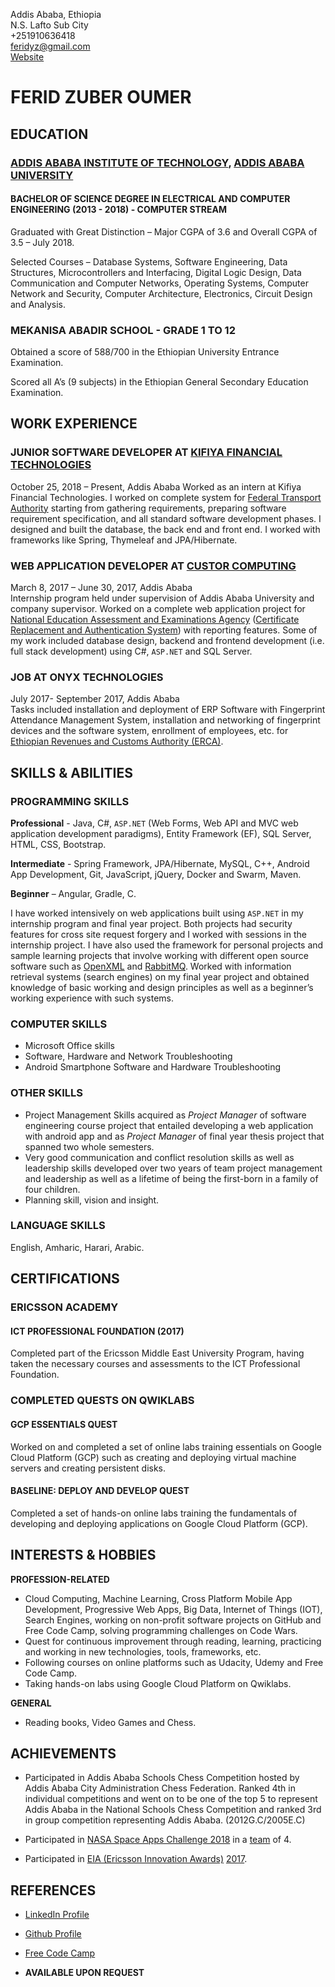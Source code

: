 Addis Ababa, Ethiopia  
N.S. Lafto Sub City  
+251910636418  
<feridyz@gmail.com>  
[Website](https://ferido07.github.io)

# FERID ZUBER OUMER


## EDUCATION

###  [ADDIS ABABA INSTITUTE OF TECHNOLOGY][AAIT], [ADDIS ABABA UNIVERSITY][AAU]
#### BACHELOR OF SCIENCE DEGREE IN ELECTRICAL AND COMPUTER ENGINEERING (2013 - 2018) - COMPUTER STREAM

Graduated with Great Distinction – Major CGPA of 3.6 and Overall CGPA of 3.5 – July 2018.

Selected Courses – Database Systems, Software Engineering, Data Structures, Microcontrollers 
and Interfacing, Digital Logic Design, Data Communication and Computer Networks, Operating 
Systems, Computer Network and Security, Computer Architecture, Electronics, Circuit Design and Analysis.

[AAIT]: http://www.aait.edu.et/
[AAU]: http://www.aau.edu.et/

### MEKANISA ABADIR SCHOOL - GRADE 1 TO 12

Obtained a score of 588/700 in the Ethiopian University Entrance Examination.  

Scored all A’s (9 subjects) in the Ethiopian General Secondary Education Examination.


## WORK EXPERIENCE

### JUNIOR SOFTWARE DEVELOPER AT [KIFIYA FINANCIAL TECHNOLOGIES][KFT] 

October 25, 2018 – Present, Addis Ababa
Worked as an intern at Kifiya Financial Technologies. I worked on complete system for [Federal Transport Authority][FTA] starting from gathering requirements, preparing software requirement
specification, and all standard software development phases. I designed and built the database,
the back end and front end. I worked with frameworks like Spring, Thymeleaf and
JPA/Hibernate.

[FTA]: http://www.transportauthority.gov.et
[KFT]: https://www.kifiya.com
### WEB APPLICATION DEVELOPER AT [CUSTOR COMPUTING][custorComputing]

March 8, 2017 – June 30, 2017, Addis Ababa  
Internship program held under supervision of Addis Ababa University and company
supervisor. Worked on a complete web application project for [National Education Assessment and Examinations Agency][NEAAEA] ([Certificate Replacement and Authentication System][CRAAS]) with reporting
features. Some of my work included database design, backend and frontend development (i.e.
full stack development) using C#, `ASP.NET` and SQL Server.

[custorComputing]: https://www.custor.net/
[NEAAEA]: http://www.neaea.gov.et/
[CRAAS]: https://www.custor.net/#services

### JOB AT ONYX TECHNOLOGIES

July 2017- September 2017, Addis Ababa  
Tasks included installation and deployment of ERP Software with Fingerprint Attendance
Management System, installation and networking of fingerprint devices and the software
system, enrollment of employees, etc. for [Ethiopian Revenues and Customs Authority (ERCA)][ERCA].

[ERCA]: http://www.erca.gov.et/

## SKILLS & ABILITIES

### PROGRAMMING SKILLS

**Professional** - Java, C#, `ASP.NET` (Web Forms, Web API and MVC web application development
paradigms), Entity Framework (EF), SQL Server, HTML, CSS, Bootstrap.

**Intermediate** - Spring Framework, JPA/Hibernate, MySQL, C++, Android App Development,
Git, JavaScript, jQuery, Docker and Swarm, Maven.

**Beginner** – Angular, Gradle, C.

I have worked intensively on web applications built using `ASP.NET` in my internship program
and final year project. Both projects had security features for cross site request forgery and I
worked with sessions in the internship project. I have also used the framework for personal
projects and sample learning projects that involve working with different open source software
such as [OpenXML][openXml] and [RabbitMQ][rabbitMq].
Worked with information retrieval systems (search engines) on my final year project and
obtained knowledge of basic working and design principles as well as a beginner’s working
experience with such systems.
    
[openXml]: https://github.com/OfficeDev/Open-XML-SDK
[rabbitMq]: https://www.rabbitmq.com/

### COMPUTER SKILLS

- Microsoft Office skills
- Software, Hardware and Network Troubleshooting
- Android Smartphone Software and Hardware Troubleshooting

### OTHER SKILLS

- Project Management Skills acquired as *Project Manager* of software engineering course
    project that entailed developing a web application with android app and as *Project
    Manager* of final year thesis project that spanned two whole semesters.
- Very good communication and conflict resolution skills as well as leadership skills
    developed over two years of team project management and leadership as well as a lifetime
    of being the first-born in a family of four children.
- Planning skill, vision and insight.

### LANGUAGE SKILLS

English, Amharic, Harari, Arabic.


## CERTIFICATIONS 

### ERICSSON ACADEMY
#### ICT PROFESSIONAL FOUNDATION (2017)

Completed part of the Ericsson Middle East University Program, having taken the necessary
courses and assessments to the ICT Professional Foundation.

### COMPLETED QUESTS ON QWIKLABS
#### GCP ESSENTIALS QUEST

Worked on and completed a set of online labs training essentials on Google Cloud Platform
(GCP) such as creating and deploying virtual machine servers and creating persistent disks.

#### BASELINE: DEPLOY AND DEVELOP QUEST

Completed a set of hands-on online labs training the fundamentals of developing and deploying
applications on Google Cloud Platform (GCP).


## INTERESTS & HOBBIES

**PROFESSION-RELATED**

- Cloud Computing, Machine Learning, Cross Platform Mobile App Development, Progressive
    Web Apps, Big Data, Internet of Things (IOT), Search Engines, working on non-profit
    software projects on GitHub and Free Code Camp, solving programming challenges on
    Code Wars.
- Quest for continuous improvement through reading, learning, practicing and working in
    new technologies, tools, frameworks, etc.
- Following courses on online platforms such as Udacity, Udemy and Free Code Camp.
- Taking hands-on labs using Google Cloud Platform on Qwiklabs.

**GENERAL**

- Reading books, Video Games and Chess.


## ACHIEVEMENTS 

- Participated in Addis Ababa Schools Chess Competition hosted by Addis Ababa City
Administration Chess Federation. Ranked 4th in individual competitions and went on to be
one of the top 5 to represent Addis Ababa in the National Schools Chess Competition and
ranked 3rd in group competition representing Addis Ababa. (2012G.C/2005E.C)

- Participated in [NASA Space Apps Challenge 2018][NASASAC2018]  in a [team][team] of 4.
- Participated in [EIA (Ericsson Innovation Awards)][EIA] [2017][EIA2017].

    [team]: https://2018.spaceappschallenge.org/challenges/volcanoes-icebergs-and-asteroids-oh-my/real-time-fire-app/teams/were-on-fire/members
    [NASASAC2018]: https://2018.spaceappschallenge.org/
    [EIA]: https://www.ericsson.com/en/events/eia
    [EIA2017]: https://www.ericsson.com/en/events/archive/eia-2017

## REFERENCES 

- [LinkedIn Profile][linkedInProfile]

- [Github Profile][githubProfile]

- [Free Code Camp][fcc]

- **AVAILABLE UPON REQUEST**

[linkedInProfile]: https://www.linkedin.com/in/ferido07/
[githubProfile]: https://github.com/Ferido07
[fcc]: https://www.freecodecamp.org/ferido07